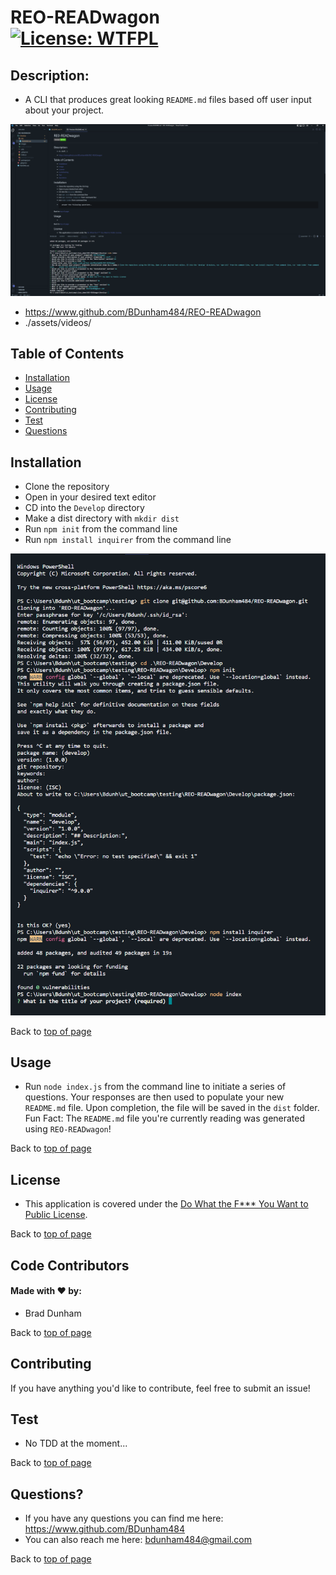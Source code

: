 
# REO-READwagon <br>[![License: WTFPL](https://img.shields.io/badge/License-WTFPL-brightgreen.svg)](http://www.wtfpl.net/about/)


## Description: 

* A CLI that produces great looking `README.md` files based off user input about your project.

![REO-READwagon](./assets/images/reo-readwagon.png)

* <a href='https://www.github.com/BDunham484/REO-READwagon'>https://www.github.com/BDunham484/REO-READwagon</a>
* ./assets/videos/

## Table of Contents

- [Installation](#installation)
- [Usage](#usage)
- [License](#license)
- [Contributing](#contributing)
- [Test](#test)
- [Questions](#questions)

## Installation

* Clone the repository
*  Open in your desired text editor
*  CD into the `Develop` directory
*  Make a dist directory with `mkdir dist`
*  Run `npm init` from the command line
*  Run `npm install inquirer` from the command line

![REO-READwagon](./assets/images/reo-readwagon-installation.png)

Back to [top of page](# )

## Usage

* Run `node index.js` from the command line to initiate a series of questions. Your responses are then used to populate your new `README.md` file. Upon completion, the file will be saved in the `dist` folder. Fun Fact: The `README.md` file you're currently reading was generated using `REO-READwagon`!



Back to [top of page](# )

## License

* This application is covered under the <a href='http://www.wtfpl.net/about/'>Do What the F*** You Want to Public License</a>.

Back to [top of page](# )


## Code Contributors

#### Made with ❤️ by:

* Brad Dunham



Back to [top of page](# )

## Contributing

If you have anything you'd like to contribute, feel free to submit an issue!

## Test

* No TDD at the moment...



Back to [top of page](# )

## Questions?

* If you have any questions you can find me here: <https://www.github.com/BDunham484>
* You can also reach me here: bdunham484@gmail.com

Back to [top of page](# )

    

